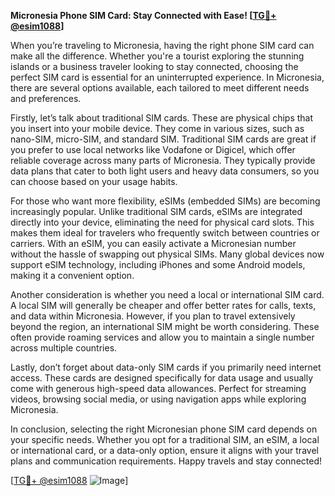 **Micronesia Phone SIM Card: Stay Connected with Ease! [[TG💪+ @esim1088](https://t.me/s/esim1088)]**

When you’re traveling to Micronesia, having the right phone SIM card can make all the difference. Whether you're a tourist exploring the stunning islands or a business traveler looking to stay connected, choosing the perfect SIM card is essential for an uninterrupted experience. In Micronesia, there are several options available, each tailored to meet different needs and preferences.

Firstly, let’s talk about traditional SIM cards. These are physical chips that you insert into your mobile device. They come in various sizes, such as nano-SIM, micro-SIM, and standard SIM. Traditional SIM cards are great if you prefer to use local networks like Vodafone or Digicel, which offer reliable coverage across many parts of Micronesia. They typically provide data plans that cater to both light users and heavy data consumers, so you can choose based on your usage habits.

For those who want more flexibility, eSIMs (embedded SIMs) are becoming increasingly popular. Unlike traditional SIM cards, eSIMs are integrated directly into your device, eliminating the need for physical card slots. This makes them ideal for travelers who frequently switch between countries or carriers. With an eSIM, you can easily activate a Micronesian number without the hassle of swapping out physical SIMs. Many global devices now support eSIM technology, including iPhones and some Android models, making it a convenient option.

Another consideration is whether you need a local or international SIM card. A local SIM will generally be cheaper and offer better rates for calls, texts, and data within Micronesia. However, if you plan to travel extensively beyond the region, an international SIM might be worth considering. These often provide roaming services and allow you to maintain a single number across multiple countries.

Lastly, don’t forget about data-only SIM cards if you primarily need internet access. These cards are designed specifically for data usage and usually come with generous high-speed data allowances. Perfect for streaming videos, browsing social media, or using navigation apps while exploring Micronesia.

In conclusion, selecting the right Micronesian phone SIM card depends on your specific needs. Whether you opt for a traditional SIM, an eSIM, a local or international card, or a data-only option, ensure it aligns with your travel plans and communication requirements. Happy travels and stay connected!

[[TG💪+ @esim1088](https://t.me/s/esim1088) ![Image](https://i.postimg.cc/Y0z9fWf4/image.png)]